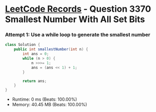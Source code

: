 # [LeetCode Records](../../README.md) - Question 3370 Smallest Number With All Set Bits

### Attempt 1: Use a while loop to generate the smallest number
```java
class Solution {
    public int smallestNumber(int n) {
        int ans = 0;
        while (n > 0) {
            n >>>= 1;
            ans = (ans << 1) + 1;
        }

        return ans;
    }
}
```
- Runtime: 0 ms (Beats: 100.00%)
- Memory: 40.45 MB (Beats: 100.00%)

<br>
